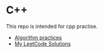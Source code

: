# C++

This repo is intended for cpp practise.

- [Algorithm practices](https://github.com/pwyq/Algorithm)
- [My LeetCode Solutions](https://github.com/pwyq/LeetCode)

